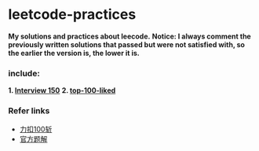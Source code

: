 # leetcode-practices

**My solutions and practices about leecode.**
**Notice: I always comment the previously written solutions that passed but were not satisfied with, so the earlier the version is, the lower it is.**

### include:
**1. [Interview 150](https://leetcode.cn/studyplan/top-interview-150/)**
**2. [top-100-liked](https://leetcode.cn/studyplan/top-100-liked/)**

### Refer links
- [力扣100斩](https://leetcode.wang/leetcode100%E6%96%A9%E5%9B%9E%E9%A1%BE.html)
- [官方题解](https://leetcode.cn/problems/merge-sorted-array/solutions/666608/he-bing-liang-ge-you-xu-shu-zu-by-leetco-rrb0/?envType=study-plan-v2&envId=top-interview-150)
